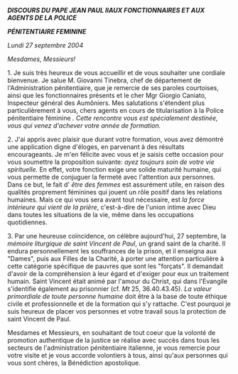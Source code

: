 ***DISCOURS DU PAPE JEAN PAUL II******AUX FONCTIONNAIRES ET AUX AGENTS DE LA POLICE***

***PÉNITENTIAIRE FEMININE***

*Lundi 27 septembre 2004*

*Mesdames, Messieurs!*

1. Je suis très heureux de vous accueillir et de vous souhaiter une cordiale bienvenue. Je salue M. Giovanni Tinebra, chef de département de l'Administration pénitentiaire, que je remercie de ses paroles courtoises, ainsi que les fonctionnaires présents et le cher Mgr Giorgio Caniato, Inspecteur général des Aumôniers. Mes salutations s'étendent plus particulièrement à vous, chers agents en cours de titularisation à la Police pénitentiaire féminine *. Cette rencontre vous est spécialement destinée, vous qui venez d'achever votre année de formation.*

2. J'ai appris avec plaisir que durant votre formation, vous avez démontré une application digne d'éloges, en parvenant à des résultats encourageants. Je m'en félicite avec vous et je saisis cette occasion pour vous soumettre la proposition suivante: *ayez toujours soin de votre vie spirituelle.* En effet, votre fonction exige une solide maturité humaine, qui vous permette de conjuguer la fermeté avec l'attention aux personnes. Dans ce but, le fait d' *être des femmes* est assurément utile, en raison des qualités proprement féminines qui jouent un rôle positif dans les relations humaines. Mais ce qui vous sera avant tout nécessaire, est *la force intérieure qui vient de la prière*, c'est-à-dire de l'union intime avec Dieu dans toutes les situations de la vie, même dans les occupations quotidiennes.

3. Par une heureuse coïncidence, on célèbre aujourd'hui, 27 septembre, la *mémoire liturgique de saint Vincent de Paul*, un grand saint de la charité. Il endura personnellement les souffrances de la prison, et il enseigna aux "Dames", puis aux Filles de la Charité, à porter une attention particulière à cette catégorie spécifique de pauvres que sont les "forçats". Il demandait d'avoir de la compréhension à leur égard et d'exiger pour eux un traitement humain. Saint Vincent était animé par l'amour du Christ, qui dans l'Evangile s'identifie également au prisonnier (cf. *Mt* 25, 36.40.43.45). *La valeur primordiale de toute personne humaine* doit être à la base de toute éthique civile et professionnelle et de la formation qui s'y rattache. C'est pourquoi je suis heureux de placer vos personnes et votre travail sous la protection de saint Vincent de Paul.

Mesdames et Messieurs, en souhaitant de tout coeur que la volonté de promotion authentique de la justice se réalise avec succès dans tous les secteurs de l'administration pénitentiaire italienne, je vous remercie pour votre visite et je vous accorde volontiers à tous, ainsi qu'aux personnes qui vous sont chères, la Bénédiction apostolique.
